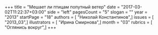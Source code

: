 +++
title = "Мешает ли птицам попутный ветер"
date = "2017-03-02T11:22:37+03:00"
side = "left"
pagesCount = "5"
slogan = ""
year = "2013"
startPage = "18"
authors = [ "Николай Константинов",]
issues = [ "2013_03",]
illustrators = [ "Ирина Смирнова",]
month = "03"
rubrics = [ "Оглянись вокруг",]
+++
